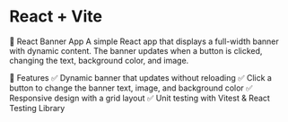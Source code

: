 # React + Vite

🚀 React Banner App
A simple React app that displays a full-width banner with dynamic content. The banner updates when a button is clicked, changing the text, background color, and image.

📌 Features
✅ Dynamic banner that updates without reloading
✅ Click a button to change the banner text, image, and background color
✅ Responsive design with a grid layout
✅ Unit testing with Vitest & React Testing Library